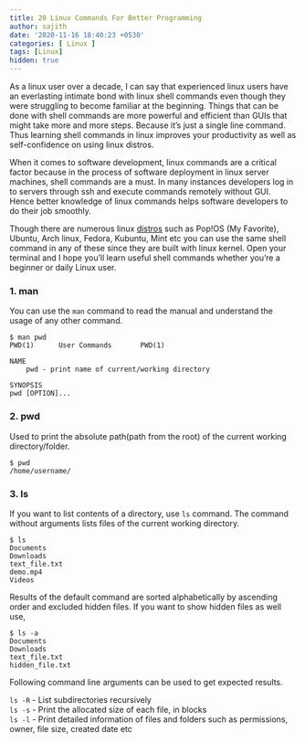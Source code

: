 ```yaml
---
title: 20 Linux Commands For Better Programming
author: sajith
date: '2020-11-16 18:40:23 +0530'
categories: [ Linux ]
tags: [Linux]
hidden: true
---
```


As a linux user over a decade, I can say that experienced linux users have an everlasting intimate bond with linux shell commands even though they were struggling to become familiar at the beginning. Things that can be done with shell commands are more powerful and efficient than GUIs that might take more and more steps. Because it’s just a single line command. Thus learning shell commands in linux improves your productivity as well as self-confidence on using linux distros.

When it comes to software development, linux commands are a critical factor because in the process of software deployment in linux server machines, shell commands are a must. In many instances developers log in to servers through ssh and execute commands remotely without GUI. Hence better knowledge of linux commands helps software developers to do their job smoothly.

Though there are numerous linux [distros](https://en.wikipedia.org/wiki/Linuxdistribution) such as Pop!OS (My Favorite), Ubuntu, Arch linux, Fedora, Kubuntu, Mint etc you can use the same shell command in any of these since they are built with linux kernel. Open your terminal and I hope you’ll learn useful shell commands whether you’re a beginner or daily Linux user.


### **1. man**
You can use the `man` command to read the manual and understand the usage of any other command.

```shell
$ man pwd
PWD(1)		User Commands		PWD(1)

NAME
	pwd - print name of current/working directory

SYNOPSIS
pwd [OPTION]...
```

### **2. pwd**

Used to print the absolute path(path from the root) of the current working directory/folder.

```
$ pwd
/home/username/
```

### **3. ls**

If you want to list contents of a directory, use `ls` command. The command without arguments lists files of the current working directory.

```
$ ls
Documents
Downloads
text_file.txt
demo.mp4
Videos
```
Results of the default command are sorted alphabetically by ascending order and excluded hidden files. If you want to show hidden files as well use,

```
$ ls -a
Documents
Downloads
text_file.txt
hidden_file.txt
```
Following command line arguments can be used to get expected results.

`ls -R` - List subdirectories recursively<br/>
`ls -s` - Print the allocated size of each file, in blocks<br/>
`ls -l` - Print detailed information of files and folders such as permissions, owner, file size, created date etc<br/>

